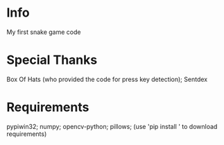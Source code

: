# Info
My first snake game code

# Special Thanks
Box Of Hats (who provided the code for press key detection);
Sentdex

# Requirements
pypiwin32;
numpy;
opencv-python;
pillows;
(use 'pip install <name>' to download requirements)
